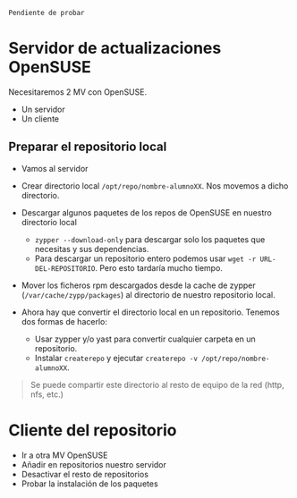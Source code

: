 

```
Pendiente de probar
```

# Servidor de actualizaciones OpenSUSE

Necesitaremos 2 MV con OpenSUSE.
* Un servidor
* Un cliente

## Preparar el repositorio local

* Vamos al servidor
* Crear directorio local `/opt/repo/nombre-alumnoXX`. Nos movemos a dicho directorio.
* Descargar algunos paquetes de los repos de OpenSUSE en nuestro directorio local
    * `zypper --download-only` para descargar solo los paquetes que necesitas y sus dependencias.
    * Para descargar un repositorio entero podemos usar `wget -r URL-DEL-REPOSITORIO`. Pero esto
    tardaría mucho tiempo.
* Mover los ficheros rpm descargados desde la cache de zypper (`/var/cache/zypp/packages`)
al directorio de nuestro repositorio local.

* Ahora hay que convertir el directorio local en un repositorio. Tenemos dos formas de hacerlo:
    * Usar zypper y/o yast para convertir cualquier carpeta en un repositorio.
    * Instalar `createrepo` y ejecutar `createrepo -v /opt/repo/nombre-alumnoXX`.

> Se puede compartir este directorio al resto de equipo de la red (http, nfs, etc.)

# Cliente del repositorio

* Ir a otra MV OpenSUSE
* Añadir en repositorios nuestro servidor
* Desactivar el resto de repositorios
* Probar la instalación de los paquetes
